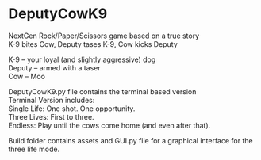 # DeputyCowK9
NextGen Rock/Paper/Scissors game based on a true story  
K-9 bites Cow, Deputy tases K-9, Cow kicks Deputy

K-9 – your loyal (and slightly aggressive) dog  
Deputy – armed with a taser  
Cow – Moo

DeputyCowK9.py file contains the terminal based version  
Terminal Version includes:  
Single Life: One shot. One opportunity.  
Three Lives: First to three.  
Endless: Play until the cows come home (and even after that).

Build folder contains assets and GUI.py file for a graphical interface for the three life mode.
